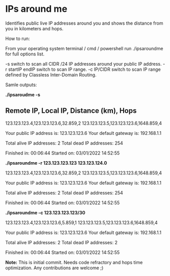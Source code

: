 # IPs around me
Identifies public live IP addresses around you and shows the distance from you in kilometers and hops.

How to run:

From your operating system terminal / cmd / powershell run ./ipsaroundme for full options list.

-s switch to scan all CIDR  /24 IP addresses around your public IP address.
-r startIP endIP switch to scan IP range.
-c IP/CIDR switch to scan IP range defined by Classless Inter-Domain Routing.


Samle outputs:

**./ipsaroudme -s**

Remote IP, Local IP, Distance (km), Hops
----------------------------------------

123.123.123.4,123.123.123.6,32.859,2
123.123.123.5,123.123.123.6,1648.859,4

Your public IP address is: 123.123.123.6
Your default gateway is: 192.168.1.1

Total alive IP addresses: 2
Total dead IP addresses: 254

Finished in: 00:06:44
Started on: 03/01/2022 14:52:55


**./ipsaroundme -r 123.123.123.123 123.123.124.0**

123.123.123.4,123.123.123.6,32.859,2
123.123.123.5,123.123.123.6,1648.859,4

Your public IP address is: 123.123.123.6
Your default gateway is: 192.168.1.1

Total alive IP addresses: 2
Total dead IP addresses: 254

Finished in: 00:06:44
Started on: 03/01/2022 14:52:55

**./ipsaroundme -c 123.123.123.123/30**

123.123.123.4,123.123.123.6,5.859,1
123.123.123.5,123.123.123.6,1648.859,4

Your public IP address is: 123.123.123.6
Your default gateway is: 192.168.1.1

Total alive IP addresses: 2
Total dead IP addresses: 2

Finished in: 00:06:44
Started on: 03/01/2022 14:52:55


**Note:** This is initial commit. Needs code refractory and hops time optimization. Any contributions are welcome ;)
